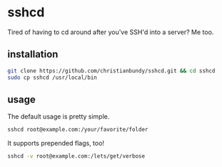 # sshcd

Tired of having to cd around after you've SSH'd into a server? Me too.

## installation

```sh
git clone https://github.com/christianbundy/sshcd.git && cd sshcd
sudo cp sshcd /usr/local/bin
```

## usage

The default usage is pretty simple.

```sh
sshcd root@example.com:/your/favorite/folder
```

It supports prepended flags, too!

```sh
sshcd -v root@example.com:/lets/get/verbose
```
